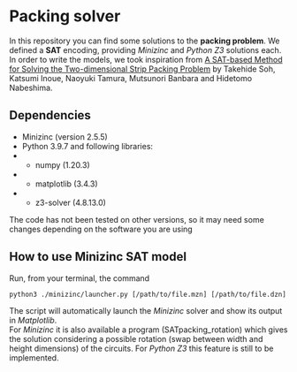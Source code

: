 # Packing solver

In this repository you can find some solutions to the **packing problem**. We defined a **SAT** encoding, providing *Minizinc* and *Python Z3* solutions each. <br>
In order to write the models, we took inspiration from [A SAT-based Method for Solving the Two-dimensional Strip Packing Problem](http://ceur-ws.org/Vol-451/paper16soh.pdf) by Takehide Soh, Katsumi Inoue, Naoyuki Tamura, Mutsunori Banbara and Hidetomo Nabeshima.

## Dependencies

- Minizinc (version 2.5.5)
- Python 3.9.7 and following libraries:
- - numpy (1.20.3)
- - matplotlib (3.4.3)
- - z3-solver (4.8.13.0)

The code has not been tested on other versions, so it may need some changes depending on the software you are using

## How to use Minizinc SAT model

Run, from your terminal, the command

```python3 ./minizinc/launcher.py [/path/to/file.mzn] [/path/to/file.dzn]```

The script will automatically launch the *Minizinc* solver and show its output in *Matplotlib*.<br>
For *Minizinc* it is also available a program (SATpacking_rotation) which gives the solution considering a possible rotation (swap between width and height dimensions) of the circuits.
For *Python Z3* this feature is still to be implemented.
